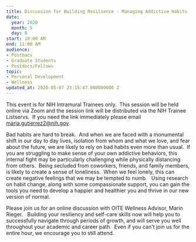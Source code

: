 ```yaml
---
title: Discussion for Building Resilience - Managing Addictive Habits
date:
  year: 2020
  month: 5
  day: 8
start: 10:00 AM
end: 11:00 AM
audience:
- Postbacs
- Graduate Students
- Postdocs/Fellows
topic:
- Personal Development
- Wellness
updated_at: 2020-05-07 23:15:47.000000000 Z
---
```

This event is for NIH Intramural Trainees only.  This session will be
held online via Zoom and the session link will be distributed via the
NIH Trainee Listservs.  If you need the link immediately please email
maria.gutierrez2@nih.gov.

Bad habits are hard to break.  And when we are faced with a monumental
shift in our day to day lives, isolation from whom and what we love, and
fear about the future, we are likely to rely on bad habits even more
than usual.  If you are struggling to make sense of your own addictive
behaviors, this internal fight may be particularly challenging while
physically distancing from others.  Being secluded from coworkers,
friends, and family members, is likely to create a sense of loneliness. 
When we feel lonely, this can create negative feelings that we may be
tempted to numb.   Using research on habit change, along with some
compassionate support, you can gain the tools you need to develop a
happier and healthier you and thrive in our new version of normal.

Please join us for an online discussion with OITE Wellness Advisor,
Marin Rieger.   Building your resiliency and self-care skills now will
help you to successfully navigate through periods of growth, and will
serve you well throughout your academic and career path.  Even if you
can't join us for the entire hour, we encourage you to still attend.  

 

 
